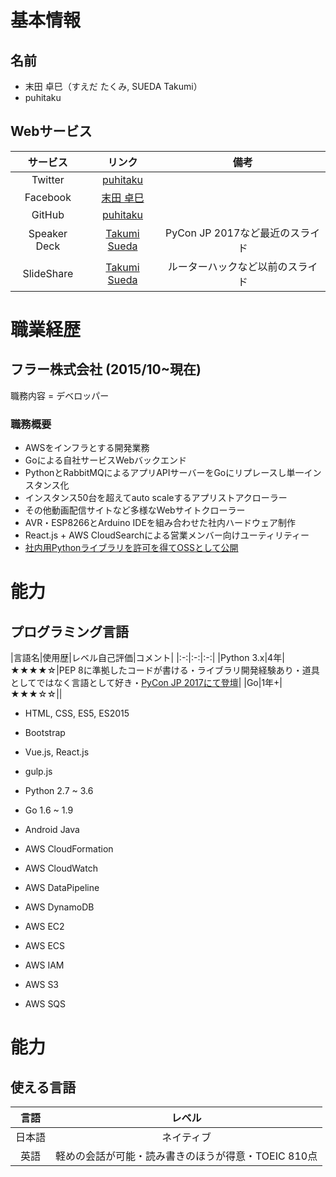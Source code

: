 # 基本情報

## 名前

 - 末田 卓巳（すえだ たくみ, SUEDA Takumi）
 - puhitaku


## Webサービス

|サービス|リンク|備考|
|:-:|:-:|:-:|
|Twitter|[puhitaku](https://twitter.com/puhitaku)|
|Facebook|[末田 卓巳](https://www.facebook.com/puhitaku)|
|GitHub|[puhitaku](https://github.com/puhitaku)|
|Speaker Deck|[Takumi Sueda](https://speakerdeck.com/puhitaku)|PyCon JP 2017など最近のスライド|
|SlideShare|[Takumi Sueda](https://www.slideshare.net/takumisueda)|ルーターハックなど以前のスライド|


# 職業経歴

## フラー株式会社 (2015/10~現在)

職務内容 = デベロッパー

### 職務概要

 - AWSをインフラとする開発業務
 - Goによる自社サービスWebバックエンド
 - PythonとRabbitMQによるアプリAPIサーバーをGoにリプレースし単一インスタンス化
 - インスタンス50台を超えてauto scaleするアプリストアクローラー
 - その他動画配信サイトなど多様なWebサイトクローラー
 - AVR・ESP8266とArduino IDEを組み合わせた社内ハードウェア制作
 - React.js + AWS CloudSearchによる営業メンバー向けユーティリティー
 - [社内用Pythonライブラリを許可を得てOSSとして公開](https://github.com/fuller-inc/bqx)


# 能力

## プログラミング言語

|言語名|使用歴|レベル自己評価|コメント|
|:-:|:-:|:-:|
|Python 3.x|4年|★★★★☆|PEP 8に準拠したコードが書ける・ライブラリ開発経験あり・道具としてではなく言語として好き・[PyCon JP 2017にて登壇](http://gihyo.jp/news/report/01/pyconjp2017/0001#sec3)|
|Go|1年+|★★★☆☆||

 - HTML, CSS, ES5, ES2015
 - Bootstrap
 - Vue.js, React.js
 - gulp.js

 - Python 2.7 ~ 3.6
 - Go 1.6 ~ 1.9
 - Android Java

 - AWS CloudFormation
 - AWS CloudWatch
 - AWS DataPipeline
 - AWS DynamoDB
 - AWS EC2
 - AWS ECS
 - AWS IAM
 - AWS S3
 - AWS SQS


# 能力

## 使える言語

|言語|レベル|
|:-:|:-:|
|日本語|ネイティブ|
|英語|軽めの会話が可能・読み書きのほうが得意・TOEIC 810点|


## 